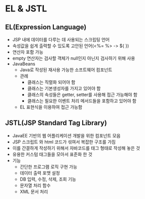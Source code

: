 # EL & JSTL

## EL(Expression Language)
* JSP 내에 데이터를 다루는 데 사용되는 스크립팅 언어
* 속성값을 쉽게 출력할 수 있도록 고안된 언어(<%=  %>  -> ${  })
* 연산자 포함 가능
* empty 연산자는 검사할 객체가 null인지 아닌지 검사하기 위해 사용
* JavaBeans
    - Java로 작성된 재사용 가능한 소프트웨어 컴포넌트
    - 관례
        * 클래스는 직렬화 되어야 함
        * 클래스는 기본생성자를 가지고 있어야 함
        * 클래스의 속성들은 getter, setter를 사용해 접근 가능해야 함
        * 클래스는 필요한 이벤트 처리 메서드들을 포함하고 있어야 함
    - EL 표현식을 이용하여 접근 가능함

## JSTL(JSP Standard Tag Library)
* JavaEE 기반의 웹 어플리케이션 개발을 위한 컴포넌트 모음
* JSP 스크립트 와 html 코드가 섞여서 복잡한 구조를 가짐
* 이를 간결하게 작성하기 위해서 자바코드를 태그 형태로 작성해 놓은 것
* 유용한 커스텀 태그들을 모아서 표준화 한 것
* 기능
    - 간단한 프로그램 로직 구현 가능
    - 데이터 출력 포맷 설정
    - DB 입력, 수정, 삭제, 조회 기능
    - 문자열 처리 함수
    - XML 문서 처리